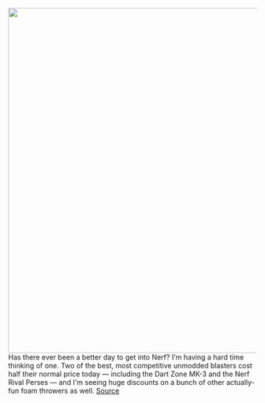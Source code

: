 <img src='https://cdn.vox-cdn.com/thumbor/G74SP1_YLo9iBAAB6HiUe581UUs=/0x0:2040x1360/1200x800/filters:focal(755x755:1081x1081)/cdn.vox-cdn.com/uploads/chorus_image/image/71097420/vpavic_210928_4778_0031.0.jpg' width='700px' /><br/>
Has there ever been a better day to get into Nerf? I'm having a hard time thinking of one. Two of the best, most competitive unmodded blasters cost half their normal price today — including the Dart Zone MK-3 and the Nerf Rival Perses — and I'm seeing huge discounts on a bunch of other actually-fun foam throwers as well.
<a href='https://www.theverge.com/2022/7/11/23204600/target-amazon-prime-day-nerf-dart-zone-blaster-roundup'> Source <a/>
